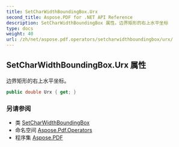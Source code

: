 ```yaml
---
title: SetCharWidthBoundingBox.Urx
second_title: Aspose.PDF for .NET API Reference
description: SetCharWidthBoundingBox 属性。边界矩形的右上水平坐标
type: docs
weight: 40
url: /zh/net/aspose.pdf.operators/setcharwidthboundingbox/urx/
---
```

## SetCharWidthBoundingBox.Urx 属性

边界矩形的右上水平坐标。

```csharp
public double Urx { get; }
```

### 另请参阅

* 类 [SetCharWidthBoundingBox](../)
* 命名空间 [Aspose.Pdf.Operators](../../../aspose.pdf.operators/)
* 程序集 [Aspose.PDF](../../../)